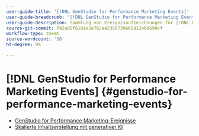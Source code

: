 ```yaml
---
user-guide-title: '[!DNL GenStudio for Performance Marketing Events]'
user-guide-breadcrumb: "[!DNL GenStudio for Performance Marketing Events]"
user-guide-description: Sammlung von Ereignisaufzeichnungen für [!DNL GenStudio for Performance Marketing Events]
source-git-commit: f42a65f6101e2e7b2a423567396b58124b0699cf
workflow-type: tm+mt
source-wordcount: '16'
ht-degree: 0%

---
```



# [!DNL GenStudio for Performance Marketing Events] {#genstudio-for-performance-marketing-events}

+ [GenStudio for Performance Marketing-Ereignisse](overview.md)
+ [Skalierte Inhaltserstellung mit generativer KI](./adobe-marketing-gen-ai.md)